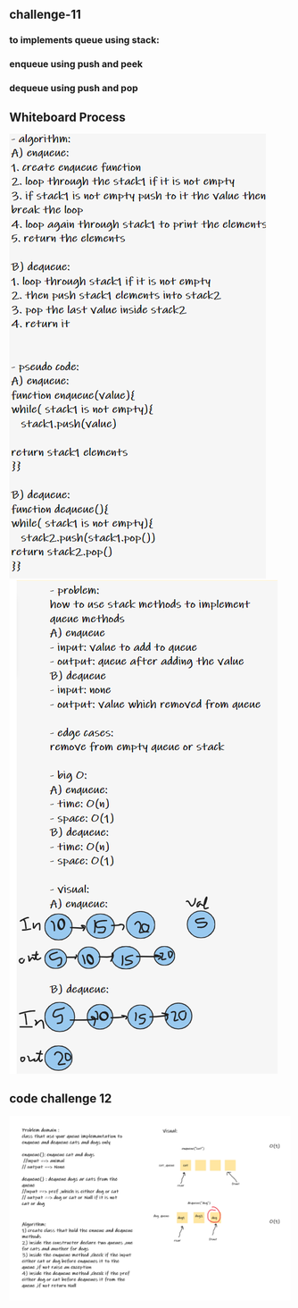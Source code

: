 ## challenge-11

### to implements queue using stack:

### enqueue using push and peek
### dequeue using push and pop
## Whiteboard Process
![cod11](AKGORETHM.PNG)
![cod11](problim.PNG)

## code challenge 12

![cod11](cc12.PNG)

